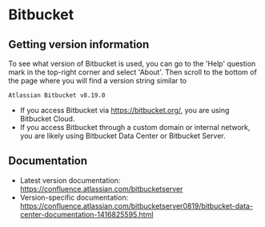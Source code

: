 # Bitbucket

## Getting version information

To see what version of Bitbucket is used, you can go to the 'Help' question mark in the top-right corner and select 'About'.  Then scroll to the bottom of the page where you will find a version string similar to

```text
Atlassian Bitbucket v8.19.0
```

* If you access Bitbucket via <https://bitbucket.org/>, you are using Bitbucket Cloud.
* If you access Bitbucket through a custom domain or internal network, you are likely using Bitbucket Data Center or Bitbucket Server.

## Documentation

* Latest version documentation:  
<https://confluence.atlassian.com/bitbucketserver>
* Version-specific documentation:  
<https://confluence.atlassian.com/bitbucketserver0819/bitbucket-data-center-documentation-1416825595.html>